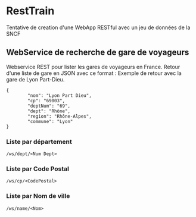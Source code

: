 RestTrain
============

Tentative de creation d'une WebApp RESTful avec un jeu de données de la SNCF


WebService de recherche de gare de voyageurs
----------
Webservice REST pour lister les gares de voyageurs en France.
Retour d'une liste de gare en JSON avec ce format :
Exemple de retour avec la gare de Lyon Part-Dieu.
```
{
        "nom": "Lyon Part Dieu",
        "cp": "69003",
        "deptNum": "69",
        "dept": "Rhône",
        "region": "Rhône-Alpes",
        "commune": "Lyon"
}
```
### Liste par département
```
/ws/dept/<Num Dept>
```
### Liste par Code Postal
```
/ws/cp/<CodePostal>
```
### Liste par Nom de ville
```
/ws/name/<Nom>
```